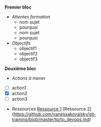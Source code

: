 **Premier bloc**
* *Attentes formation*
	* nom sujet
	* pourquoi 
	* nom sujet
	* pourquoi 
* *Objectifs*
	* objectif1
	* objectif2
	* objectif3

**Deuxième bloc**
* *Actions à mener*
- [ ] action1
- [x] action2
- [ ] action3
* *Ressources*
[Ressource 1](https://wprock.fr/guide/markdown-syntax/)
[Ressource 2] (https://github.com/vanessakovalsky/git-training/blob/master/tp/tp_devops.md)

